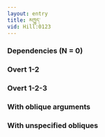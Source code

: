 ```yaml
---
layout: entry
title: མཁྱུད་
vid: Hill:0123
---
```

### Dependencies (N = 0)


### Overt 1-2


### Overt 1-2-3


### With oblique arguments


### With unspecified obliques
